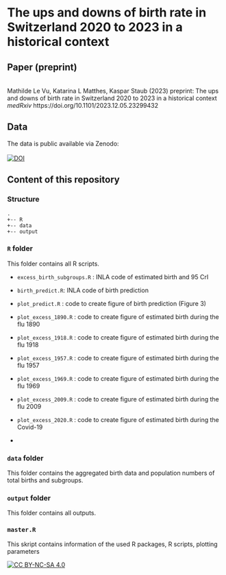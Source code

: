 # The ups and downs of birth rate in Switzerland 2020 to 2023 in a historical context

## Paper (preprint)

<br >
Mathilde Le Vu, Katarina L Matthes, Kaspar Staub (2023) preprint: The ups and downs of birth rate in Switzerland 2020 to 2023 in a historical context <i> medRxiv </i> 
https://doi.org/10.1101/2023.12.05.23299432

## Data

The data is public available via Zenodo:
<br >
<br >
[![DOI](https://zenodo.org/badge/DOI/10.5281/zenodo.7113471.svg)](https://doi.org/10.5281/zenodo.7113471)

## Content of this repository

### Structure

```
.
+-- R
+-- data
+-- output
```

### `R` folder 

This folder contains all R scripts.
  
  - `excess_birth_subgroups.R` : INLA code of estimated birth and 95 CrI
  - `birth_predict.R`: INLA code of birth prediction
  - `plot_predict.R` : code to create figure of birth prediction (Figure 3)
  - `plot_excess_1890.R` : code to create figure of estimated birth during the flu 1890
  - `plot_excess_1918.R` : code to create figure of estimated birth during the flu 1918
  - `plot_excess_1957.R` : code to create figure of estimated birth during the flu 1957
  - `plot_excess_1969.R` : code to create figure of estimated birth during the flu 1969
  - `plot_excess_2009.R` : code to create figure of estimated birth during the flu 2009
  - `plot_excess_2020.R` : code to create figure of estimated birth during the Covid-19

  - 
### `data` folder

This folder contains the aggregated birth data and population numbers of total births and subgroups.
  
### `output` folder

This folder contains all outputs.

### `master.R` 

This skript contains information of the used R packages, R scripts, plotting parameters

[![CC BY-NC-SA 4.0][cc-by-nc-sa-image]][cc-by-nc-sa]

[cc-by-nc-sa]: http://creativecommons.org/licenses/by-nc-sa/4.0/
[cc-by-nc-sa-image]: https://licensebuttons.net/l/by-nc-sa/4.0/88x31.png

